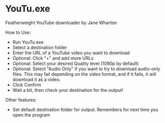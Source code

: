# YouTu.exe
Featherweight YouTube downloader by Jane Wharton

How to Use:

* Run YouTu.exe
* Select a destination folder
* Enter the URL of a YouTube video you want to download
* Optional: Click "+" and add more URLs
* Optional: Select your desired Quality level (1080p by default)
* Optional: Select "Audio Only" if you want to try to download audio-only files. This may fail depending on the video format, and if it fails, it will download it as a video.
* Click Confirm
* Wait a bit, then check your destination for the output!

Other features:
* Set default destination folder for output. Remembers for next time you open the program
